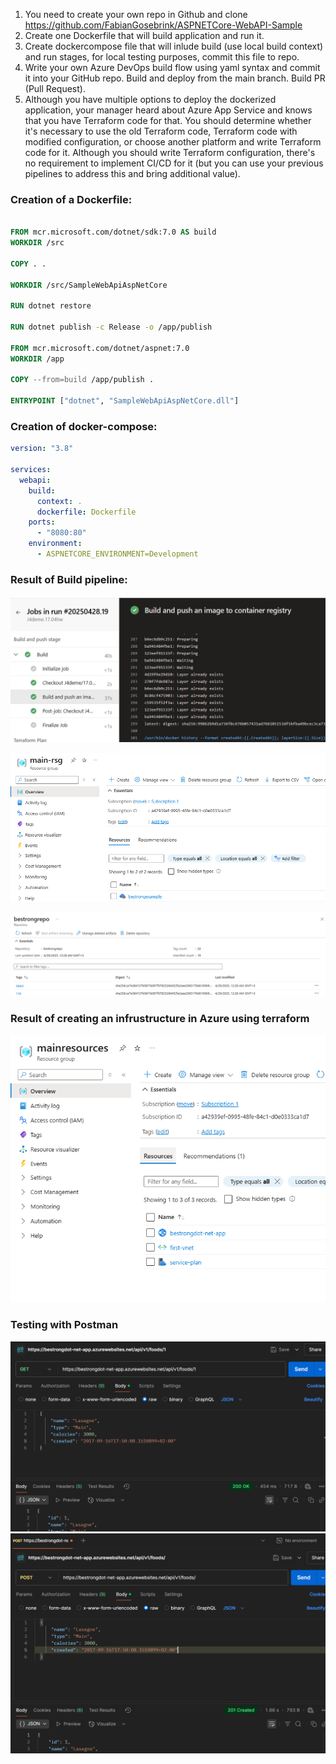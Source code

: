 1. You need to create your own repo in Github and clone https://github.com/FabianGosebrink/ASPNETCore-WebAPI-Sample
2. Create one Dockerfile that will build application and run it.
3. Create dockercompose file that will inlude build (use local build context) and run stages, for local testing purposes, commit this file to repo.
4. Write your own Azure DevOps build flow using yaml syntax and commit it into your GitHub repo. Build and deploy from the main branch. Build PR (Pull Request).
5. Although you have multiple options to deploy the dockerized application, your manager heard about Azure App Service and knows that you have Terraform code for that. You should determine whether it's necessary to use the old Terraform code, Terraform code with modified configuration, or choose another platform and write Terraform code for it. Although you should write Terraform configuration, there's no requirement to implement CI/CD for it (but you can use your previous pipelines to address this and bring additional value).

### Creation of a Dockerfile:

```dockerfile

FROM mcr.microsoft.com/dotnet/sdk:7.0 AS build
WORKDIR /src

COPY . .

WORKDIR /src/SampleWebApiAspNetCore

RUN dotnet restore

RUN dotnet publish -c Release -o /app/publish

FROM mcr.microsoft.com/dotnet/aspnet:7.0
WORKDIR /app

COPY --from=build /app/publish .

ENTRYPOINT ["dotnet", "SampleWebApiAspNetCore.dll"]

```

### Creation of docker-compose:

```yml
version: "3.8"

services:
  webapi:
    build:
      context: .
      dockerfile: Dockerfile
    ports:
      - "8080:80"
    environment:
      - ASPNETCORE_ENVIRONMENT=Development
```

### Result of Build pipeline:

![Alt text](image.png)

![Alt text](image-1.png)

![Alt text](image-2.png)

### Result of creating an infrustructure in Azure using terraform

![Alt text](<Знімок екрана 2025-04-29 001851.png>)

### Testing with Postman

![Alt text](<Знімок екрана 2025-04-28 210436.png>) ![Alt text](<Знімок екрана 2025-04-28 210416.png>)
